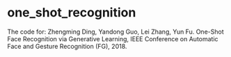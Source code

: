 # one_shot_recognition

The code for:
Zhengming Ding, Yandong Guo, Lei Zhang, Yun Fu. One-Shot Face Recognition via Generative Learning, IEEE Conference on Automatic Face and Gesture Recognition (FG), 2018.

